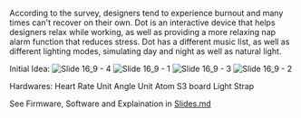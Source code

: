 According to the survey, designers tend to experience burnout and many times can't recover on their own. Dot is an interactive device that helps designers relax while working, as well as providing a more relaxing nap alarm function that reduces stress. Dot has a different music list, as well as different lighting modes, simulating day and night as well as natural light.

Initial Idea:
![Slide 16_9 - 4](https://github.com/OscarrrrW/SP24-IXD-256/assets/156533053/e9175b35-cca8-4ad8-a18d-33e8c97445ca)
![Slide 16_9 - 1](https://github.com/OscarrrrW/SP24-IXD-256/assets/156533053/b2bdb32f-aa95-4d9b-aebe-431c0d88f75a)
![Slide 16_9 - 3](https://github.com/OscarrrrW/SP24-IXD-256/assets/156533053/a87a76b5-2723-46b1-971d-c81b1055ec24)
![Slide 16_9 - 2](https://github.com/OscarrrrW/SP24-IXD-256/assets/156533053/d876a0b3-45f2-440c-9761-e377d9da2c04)

Hardwares:
Heart Rate Unit
Angle Unit
Atom S3 board
Light Strap

See Firmware, Software and Explaination in [Slides.md](../)
